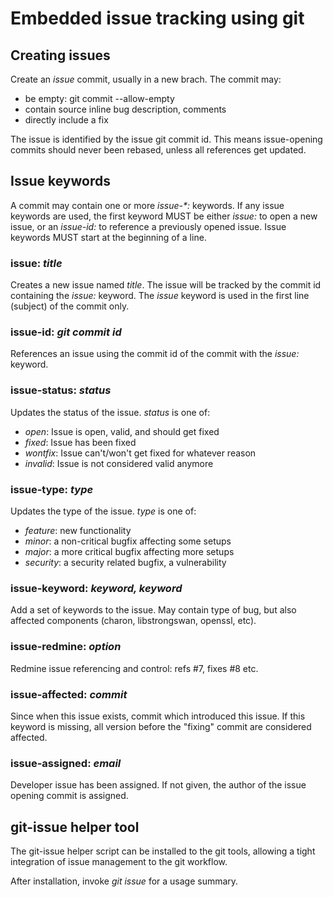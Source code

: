 # Embedded issue tracking using git #

## Creating issues ##

Create an *issue* commit, usually in a new brach. The commit may:

 * be empty: git commit --allow-empty
 * contain source inline bug description, comments
 * directly include a fix

The issue is identified by the issue git commit id. This means issue-opening
commits should never been rebased, unless all references get updated.

## Issue keywords ##

A commit may contain one or more _issue-*:_ keywords. If any issue keywords
are used, the first keyword MUST be either _issue:_ to open a new issue,
or an _issue-id:_ to reference a previously opened issue. Issue keywords MUST
start at the beginning of a line.

### issue: _title_ ###
Creates a new issue named _title_. The issue will be tracked by the commit id
containing the _issue:_ keyword. The _issue_ keyword is used in the first
line (subject) of the commit only.

### issue-id: _git commit id_ ###
References an issue using the commit id of the commit with the _issue:_ keyword.

### issue-status: _status_ ###
Updates the status of the issue. _status_ is one of:

* _open_: Issue is open, valid, and should get fixed
* _fixed_: Issue has been fixed
* _wontfix_: Issue can't/won't get fixed for whatever reason
* _invalid_: Issue is not considered valid anymore

### issue-type: _type_ ###
Updates the type of the issue. _type_ is one of:

* _feature_: new functionality
* _minor_: a non-critical bugfix affecting some setups
* _major_: a more critical bugfix affecting more setups
* _security_: a security related bugfix, a vulnerability

### issue-keyword: _keyword, keyword_ ###
Add a set of keywords to the issue. May contain type of bug, but also affected
components (charon, libstrongswan, openssl, etc).

### issue-redmine: _option_ ###
Redmine issue referencing and control: refs #7, fixes #8 etc.

### issue-affected: _commit_ ###
Since when this issue exists, commit which introduced this issue. If this
keyword is missing, all version before the "fixing" commit are considered
affected.

### issue-assigned: _email_ ###
Developer issue has been assigned. If not given, the author of the issue
opening commit is assigned.

## git-issue helper tool ##

The git-issue helper script can be installed to the git tools, allowing
a tight integration of issue management to the git workflow.

After installation, invoke _git issue_ for a usage summary.